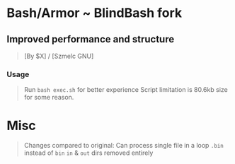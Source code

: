 # Bash/Armor ~ BlindBash fork

## Improved performance and structure
> [By $X] / [Szmelc GNU]

### Usage
> Run `bash exec.sh` for better experience
> Script limitation is 80.6kb size for some reason.

# Misc
> Changes compared to original: 
> Can process single file in a loop
> `.bin` instead of `bin`
> `in` & `out` dirs removed entirely
